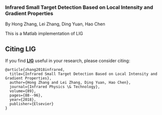 ### Infrared Small Target Detection Based on Local Intensity and Gradient Properties
 By Hong Zhang, Lei Zhang, Ding Yuan, Hao Chen
 
 This is a Matlab implementation of LIG
 
## Citing LIG
If you find [**LIG**]("http://www.sciencedirect.com/science/article/pii/S1350449517302621") useful in your research, please consider citing:
```
@article{zhang2018infrared,
  title={Infrared Small Target Detection Based on Local Intensity and Gradient Properties},
  author={Hong Zhang and Lei Zhang, Ding Yuan, Hao Chen},
  journal={Infrared Physics \& Technology},
  volume={89},
  pages={88--96},
  year={2018},
  publisher={Elsevier}
}
```
